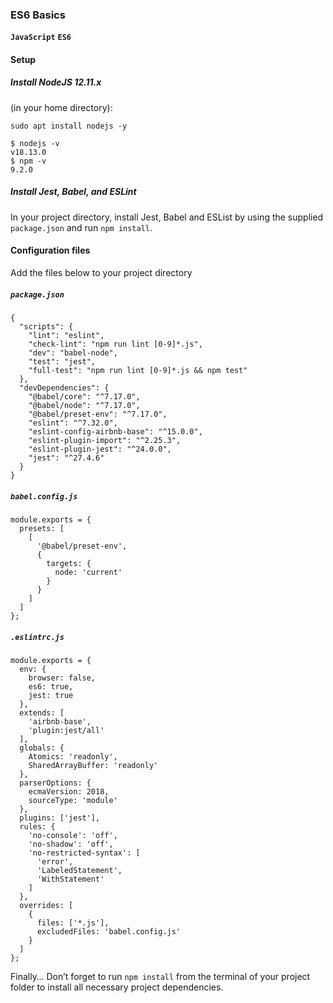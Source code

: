 ### ES6 Basics
**`JavaScript`** **`ES6`**

#### Setup
##### Install NodeJS 12.11.x
(in your home directory):
```
sudo apt install nodejs -y
```
```
$ nodejs -v
v18.13.0
$ npm -v
9.2.0
```
##### Install Jest, Babel, and ESLint
In your project directory, install Jest, Babel and ESList by using the supplied `package.json` and run `npm install`.

#### Configuration files
Add the files below to your project directory

##### `package.json`
```
{
  "scripts": {
    "lint": "eslint",
    "check-lint": "npm run lint [0-9]*.js",
    "dev": "babel-node",
    "test": "jest",
    "full-test": "npm run lint [0-9]*.js && npm test"
  },
  "devDependencies": {
    "@babel/core": "^7.17.0",
    "@babel/node": "^7.17.0",
    "@babel/preset-env": "^7.17.0",
    "eslint": "^7.32.0",
    "eslint-config-airbnb-base": "^15.0.0",
    "eslint-plugin-import": "^2.25.3",
    "eslint-plugin-jest": "^24.0.0",
    "jest": "^27.4.6"
  }
}
```

##### `babel.config.js`
```
module.exports = {
  presets: [
    [
      '@babel/preset-env',
      {
        targets: {
          node: 'current'
        }
      }
    ]
  ]
};
```

##### `.eslintrc.js`
```
module.exports = {
  env: {
    browser: false,
    es6: true,
    jest: true
  },
  extends: [
    'airbnb-base',
    'plugin:jest/all'
  ],
  globals: {
    Atomics: 'readonly',
    SharedArrayBuffer: 'readonly'
  },
  parserOptions: {
    ecmaVersion: 2018,
    sourceType: 'module'
  },
  plugins: ['jest'],
  rules: {
    'no-console': 'off',
    'no-shadow': 'off',
    'no-restricted-syntax': [
      'error',
      'LabeledStatement',
      'WithStatement'
    ]
  },
  overrides: [
    {
      files: ['*.js'],
      excludedFiles: 'babel.config.js'
    }
  ]
};
```

Finally…
Don’t forget to run `npm install` from the terminal of your project folder to install all necessary project dependencies.
